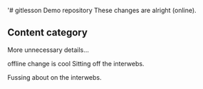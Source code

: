 '# gitlesson
Demo repository
These changes are alright (online).
## Content category

More unnecessary details...

offline change is cool
Sitting off the interwebs.

Fussing about on the interwebs.
